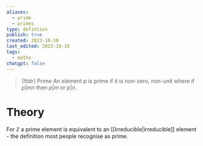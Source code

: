 ```yaml
---
aliases:
  - prime
  - primes
type: defintion
publish: true
created: 2023-10-10
last_edited: 2023-10-10
tags:
  - maths
chatgpt: false
---
```

>[!tldr] Prime
>An element $p$ is prime if it is non-zero, non-unit where if $p \vert mn$ then $p \vert m$ or $p \vert n$.

# Theory

For $\mathbb{Z}$ a prime element is equivalent to an [[Irreducible|irreducible]] element - the definition most people recognise as prime.